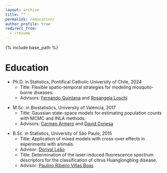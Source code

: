 ```yaml
---
layout: archive
title: ""
permalink: /education/
author_profile: true
redirect_from:
  - /resume
---
```


{% include base_path %}

Education
======
<!--- <br/><img align="right" width="81" src='/images/UClogo.jpg'> -->
* Ph.D. in Statistics, Pontifical Catholic University of Chile, 2024
  * Title: Flexible spatio-temporal strategies for modeling mosquito-borne diseases.
  * Advisors: [Fernando Quintana](http://www.mat.uc.cl/~quintana/) and [Rosangela Loschi](https://www.est.ufmg.br/~loschi/)

<!---<br/><img align="right" width="83" src='/images/UVlogo.png'> -->
* M.Sc. in Biostatistics, University of València, 2017
  * Title: Gaussian state-space models for estimating population counts with MCMC and INLA methods.
  * Advisors: [Carmen Armero](https://www.uv.es/armero/) and [David Conesa](https://www.uv.es/conesa/)

 <!---<br/><img align="right" width="80" src='/images/USPlogo2.png'> -->
* B.Sc. in Statistics, University of São Paulo, 2015
  * Title: Application of mixed models with cross-over effects in experiments with animals.
  * Advisor: [Dorival Leão](https://www.estatcamp.com/equipe-estatcamp)
  * Title: Determination of the laser-induced fluorescence spectrum descriptors for the classification of citrus Huanglongbing disease.
  * Advisor: [Paulino Ribeiro Villas Boas](https://www.embrapa.br/equipe/-/empregado/349077/paulino-ribeiro-villas-boas)
